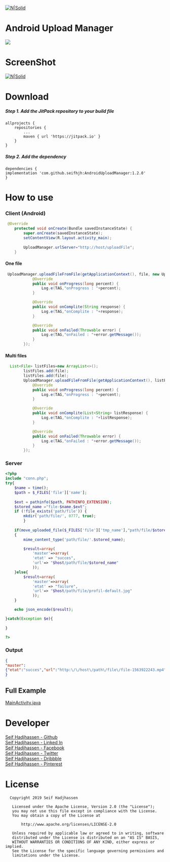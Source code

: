 [![N|Solid](https://seifhadjhassen.net/img/banneraum.png)](https://seifhadjhassen.net/img/banneraum.png)

# Android Upload Manager
[![](https://jitpack.io/v/seifhjh/AndroidUploadManager.svg)](https://jitpack.io/#seifhjh/AndroidUploadManager)
# ScreenShot
[![N|Solid](https://seifhadjhassen.net/img/upmanager.gif)](https://seifhadjhassen.net/img/upmanager.gif)
# Download
##### Step 1. Add the JitPack repository to your build file 
```
allprojects {
	repositories {
		...
		maven { url 'https://jitpack.io' }
	}
}
```
##### Step 2. Add the dependency
```
dependencies {
implementation 'com.github.seifhjh:AndroidUploadManager:1.2.0'
}
```
# How to use
### Client (Android)
``` java
 @Override
    protected void onCreate(Bundle savedInstanceState) {
        super.onCreate(savedInstanceState);
        setContentView(R.layout.activity_main);
        
        UploadManager.urlServer="http://host/uploadFile";
    }
```

#### One file
``` java
 UploadManager.uploadFileFromFile(getApplicationContext(), file, new UploadManager.OnProgressListener() {
            @Override
            public void onProgress(long percent) {
                Log.e(TAG,"onProgress : "+percent);
            }

            @Override
            public void onComplite(String response) {
                Log.e(TAG,"onComplite : "+response);
            }

            @Override
            public void onFailed(Throwable error) {
                Log.e(TAG,"onFailed : "+error.getMessage());
            }
        });
```
#### Multi files
``` java
  List<File> listFiles=new ArrayList<>();
        listFiles.add(file);
        listFiles.add(file);
        UploadManager.uploadFileFromFile(getApplicationContext(), listFiles, new UploadManager.OnProgressMultiListener() {
            @Override
            public void onProgress(long percent) {
                Log.e(TAG,"onProgress : "+percent);
            }

            @Override
            public void onComplite(List<String> listResponse) {
                Log.e(TAG,"onComplite : "+listResponse);
            }

            @Override
            public void onFailed(Throwable error) {
                Log.e(TAG,"onFailed : "+error.getMessage());
            }
        });
```
### Server
``` php
<?php
include "conn.php";
try{
    $name = time();
    $path = $_FILES['file']['name'];
    
    $ext = pathinfo($path, PATHINFO_EXTENSION);
    $stored_name ="file-$name.$ext";
    if (!file_exists('path/file')) {
        mkdir('path/file/', 0777, true);
        }
        
    if(move_uploaded_file($_FILES['file']['tmp_name'],"path/file/$stored_name"))
    {
        mime_content_type('path/file/'.$stored_name);

        $result=array(
            'master'=>array(
            'etat' => "succes",
            'url'=> "$host/path/file/$stored_name"
            ));
    }else{
        $result=array(
            'master'=>array(
            'etat' => "failure",          
            'url'=> "$host/path/file/profil-default.jpg"
            ));
    }

    echo json_encode($result);

}catch(Exception $e){
  
}		

?>
```
### Output
``` json
{
"master":
{"etat":"succes","url":"http:\/\/host\/path\/file\/file-1563922243.mp4"}
}
```
## Full Example
[MainActivity.java](https://github.com/seifhjh/AndroidUploadManager/blob/master/app/src/main/java/net/seifhadjhassen/androiduploadmanager/MainActivity.java)


# Developer
[Seif Hadjhassen - Github](https://github.com/seifhjh)\
[Seif Hadjhassen - Linked In](https://www.linkedin.com/in/seifhadjhassen)\
[Seif Hadjhassen - Facebook](https://www.facebook.com/seif.hajhassen)\
[Seif Hadjhassen - Twitter](https://twitter.com/seifhadjhassen)\
[Seif Hadjhassen - Dribbble](https://dribbble.com/seifhadjhassen)\
[Seif Hadjhassen - Pinterest](https://www.pinterest.com/seifhadjhassen)
# License
```
  Copyright 2019 Seif Hadjhassen

   Licensed under the Apache License, Version 2.0 (the "License");
   you may not use this file except in compliance with the License.
   You may obtain a copy of the License at

       http://www.apache.org/licenses/LICENSE-2.0

   Unless required by applicable law or agreed to in writing, software
   distributed under the License is distributed on an "AS IS" BASIS,
   WITHOUT WARRANTIES OR CONDITIONS OF ANY KIND, either express or implied.
   See the License for the specific language governing permissions and
   limitations under the License.
